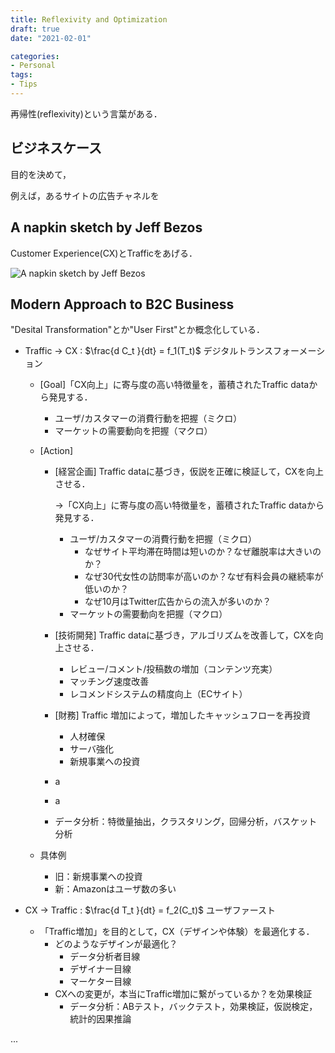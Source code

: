 ```yaml
---
title: Reflexivity and Optimization
draft: true
date: "2021-02-01"

categories:
- Personal
tags:
- Tips
---
```


再帰性(reflexivity)という言葉がある．


## ビジネスケース

目的を決めて，

例えば，あるサイトの広告チャネルを



## A napkin sketch by Jeff Bezos

Customer Experience(CX)とTrafficをあげる．

![A napkin sketch by Jeff Bezos](https://www.practicalecommerce.com/wp-content/uploads/2017/12/BezosNapkinSketch.png)





## Modern Approach to B2C Business

"Desital Transformation"とか"User First"とか概念化している．



- Traffic -> CX : $\frac{d C_t }{dt} = f_1(T_t)$  デジタルトランスフォーメーション

  - [Goal]「CX向上」に寄与度の高い特徴量を，蓄積されたTraffic dataから発見する．

    - ユーザ/カスタマーの消費行動を把握（ミクロ）
    - マーケットの需要動向を把握（マクロ）

  - [Action] 

    - [経営企画] Traffic dataに基づき，仮説を正確に検証して，CXを向上させる．

      →「CX向上」に寄与度の高い特徴量を，蓄積されたTraffic dataから発見する．

      - ユーザ/カスタマーの消費行動を把握（ミクロ）	
        - なぜサイト平均滞在時間は短いのか？なぜ離脱率は大きいのか？
        - なぜ30代女性の訪問率が高いのか？なぜ有料会員の継続率が低いのか？
        - なぜ10月はTwitter広告からの流入が多いのか？
      - マーケットの需要動向を把握（マクロ）

    - [技術開発] Traffic dataに基づき，アルゴリズムを改善して，CXを向上させる．

      - レビュー/コメント/投稿数の増加（コンテンツ充実）
      - マッチング速度改善
      - レコメンドシステムの精度向上（ECサイト）

    - [財務] Traffic 増加によって，増加したキャッシュフローを再投資

      - 人材確保
      - サーバ強化
      - 新規事業への投資

    - a

    - a

    - データ分析：特徴量抽出，クラスタリング，回帰分析，バスケット分析

  - 具体例

    - 旧：新規事業への投資
    - 新：Amazonはユーザ数の多い

- CX -> Traffic : $\frac{d T_t }{dt} = f_2(C_t)$ ユーザファースト 

  - 「Traffic増加」を目的として，CX（デザインや体験）を最適化する．
    - どのようなデザインが最適化？
      - データ分析者目線
      - デザイナー目線
      - マーケター目線
    - CXへの変更が，本当にTraffic増加に繋がっているか？を効果検証
      - ​	データ分析：ABテスト，バックテスト，効果検証，仮説検定，統計的因果推論



...





